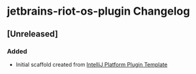 <!-- Keep a Changelog guide -> https://keepachangelog.com -->

# jetbrains-riot-os-plugin Changelog

## [Unreleased]
### Added
- Initial scaffold created from [IntelliJ Platform Plugin Template](https://github.com/JetBrains/intellij-platform-plugin-template)
